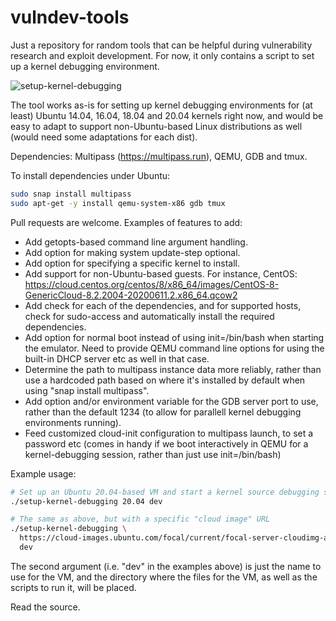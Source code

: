 # vulndev-tools

Just a repository for random tools that can be helpful during vulnerability
research and exploit development. For now, it only contains a script to set up
a kernel debugging environment.

![setup-kernel-debugging](setup-kernel-debugging.gif)

The tool works as-is for setting up kernel debugging environments for (at
least) Ubuntu 14.04, 16.04, 18.04 and 20.04 kernels right now, and would be
easy to adapt to support non-Ubuntu-based Linux distributions as well (would
need some adaptations for each dist).

Dependencies: Multipass (https://multipass.run), QEMU, GDB and tmux.

To install dependencies under Ubuntu:
```bash
sudo snap install multipass
sudo apt-get -y install qemu-system-x86 gdb tmux
```

Pull requests are welcome. Examples of features to add:

- Add getopts-based command line argument handling.
- Add option for making system update-step optional.
- Add option for specifying a specific kernel to install.
- Add support for non-Ubuntu-based guests. For instance, CentOS:
  https://cloud.centos.org/centos/8/x86_64/images/CentOS-8-GenericCloud-8.2.2004-20200611.2.x86_64.qcow2
- Add check for each of the dependencies, and for supported hosts, check for
  sudo-access and automatically install the required dependencies.
- Add option for normal boot instead of using init=/bin/bash when starting the
  emulator. Need to provide QEMU command line options for using the built-in
  DHCP server etc as well in that case.
- Determine the path to multipass instance data more reliably, rather than
  use a hardcoded path based on where it's installed by default when using
  "snap install multipass".
- Add option and/or environment variable for the GDB server port to use, rather
  than the default 1234 (to allow for parallell kernel debugging environments
  running).
- Feed customized cloud-init configuration to multipass launch, to set a
  password etc (comes in handy if we boot interactively in QEMU for a
  kernel-debugging session, rather than just use init=/bin/bash)

Example usage:

```bash
# Set up an Ubuntu 20.04-based VM and start a kernel source debugging session
./setup-kernel-debugging 20.04 dev

# The same as above, but with a specific "cloud image" URL
./setup-kernel-debugging \
  https://cloud-images.ubuntu.com/focal/current/focal-server-cloudimg-amd64.img \
  dev
```

The second argument (i.e. "dev" in the examples above) is just the name to use
for the VM, and the directory where the files for the VM, as well as the scripts
to run it, will be placed.

Read the source.
